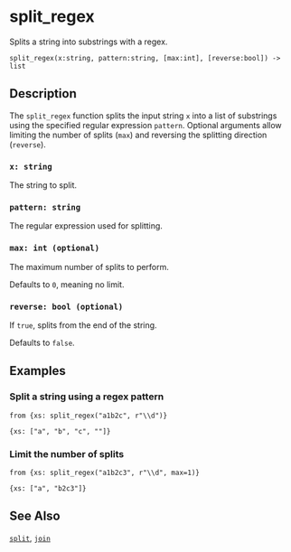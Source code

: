# split_regex

Splits a string into substrings with a regex.

```tql
split_regex(x:string, pattern:string, [max:int], [reverse:bool]) -> list
```

## Description

The `split_regex` function splits the input string `x` into a list of
substrings using the specified regular expression `pattern`. Optional
arguments allow limiting the number of splits (`max`) and reversing the
splitting direction (`reverse`).

### `x: string`

The string to split.

### `pattern: string`

The regular expression used for splitting.

### `max: int (optional)`

The maximum number of splits to perform.

Defaults to `0`, meaning no limit.

### `reverse: bool (optional)`

If `true`, splits from the end of the string.

Defaults to `false`.

## Examples

### Split a string using a regex pattern

```tql
from {xs: split_regex("a1b2c", r"\\d")}
```

```tql
{xs: ["a", "b", "c", ""]}
```

### Limit the number of splits

```tql
from {xs: split_regex("a1b2c3", r"\\d", max=1)}
```

```tql
{xs: ["a", "b2c3"]}
```

## See Also

[`split`](split.md), [`join`](join.md)
